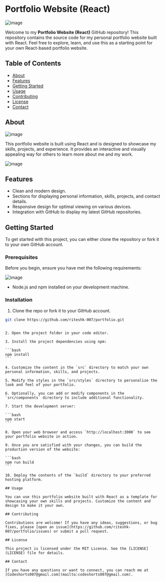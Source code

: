 

# Portfolio Website (React)

![image](https://github.com/riteshk-007/portfolio/assets/135107962/96f7c7b4-33b6-4406-a943-095174331083)

Welcome to my **Portfolio Website (React)** GitHub repository! This repository contains the source code for my personal portfolio website built with React. Feel free to explore, learn, and use this as a starting point for your own React-based portfolio website.

## Table of Contents

- [About](#about)
- [Features](#features)
- [Getting Started](#getting-started)
- [Usage](#usage)
- [Contributing](#contributing)
- [License](#license)
- [Contact](#contact)

## About

![image](https://github.com/riteshk-007/portfolio/assets/135107962/9c8827e7-85c7-497e-8459-a0845be94ea3)

This portfolio website is built using React and is designed to showcase my skills, projects, and experience. It provides an interactive and visually appealing way for others to learn more about me and my work.

![image](https://github.com/riteshk-007/portfolio/assets/135107962/befa9436-9635-46fd-b08b-6280926809fe)


## Features

- Clean and modern design.
- Sections for displaying personal information, skills, projects, and contact details.
- Responsive design for optimal viewing on various devices.
- Integration with GitHub to display my latest GitHub repositories.

## Getting Started

To get started with this project, you can either clone the repository or fork it to your own GitHub account.

### Prerequisites

Before you begin, ensure you have met the following requirements:

![image](https://github.com/riteshk-007/portfolio/assets/135107962/37e8c1aa-422e-4015-9fb2-2220eb002896)

- Node.js and npm installed on your development machine.

### Installation

1. Clone the repo or fork it to your GitHub account.

```bash
git clone https://github.com/riteshk-007/portfolio.git
```
````

2. Open the project folder in your code editor.

3. Install the project dependencies using npm:

```bash
npm install
```

4. Customize the content in the `src` directory to match your own personal information, skills, and projects.

5. Modify the styles in the `src/styles` directory to personalize the look and feel of your portfolio.

6. Optionally, you can add or modify components in the `src/components` directory to include additional functionality.

7. Start the development server:

```bash
npm start
```

8. Open your web browser and access `http://localhost:3000` to see your portfolio website in action.

9. Once you are satisfied with your changes, you can build the production version of the website:

```bash
npm run build
```

10. Deploy the contents of the `build` directory to your preferred hosting platform.

## Usage

You can use this portfolio website built with React as a template for showcasing your own skills and projects. Customize the content and design to make it your own.

## Contributing

Contributions are welcome! If you have any ideas, suggestions, or bug fixes, please [open an issue](https://github.com/riteshk-007/portfolio/issues) or submit a pull request.

## License

This project is licensed under the MIT License. See the [LICENSE](LICENSE) file for details.

## Contact

If you have any questions or want to connect, you can reach me at [Codeshorts007@gmail.com](mailto:codeshorts007@gmail.com).
